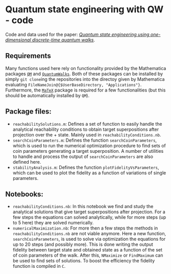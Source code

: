 # Quantum state engineering with QW - code

Code and data used for the paper: [*Quantum state engineering using one-dimensional discrete-time quantum walks*](https://arxiv.org/abs/1710.10518).

## Requirements
Many functions used here rely on functionality provided by the Mathematica packages [`QM`](https://github.com/lucainnocenti/QM) and [`QuantumWalks`](https://github.com/lucainnocenti/QuantumWalks).
Both of these packages can be installed by simply `git clone`ing the repositories into the directoy given by Mathematica evaluating `FileNameJoin@{$UserBaseDirectory, "Applications"}`.
Furthermore, the [`MaTeX`](https://github.com/szhorvat/MaTeX) package is required for a few functionalities (but this should be automatically installed by `QM`).


## Package files:
- `reachabilitySolutions.m`: Defines a set of function to easily handle the analytical reachability conditions to obtain target superpositions after projection over the + state. Mainly used in `reachabilityConditions.nb`.
- `searchCoinParameters.m`: Defines the function `searchCoinParameters`, which is used to run the numerical optimization procedure to find sets of coin parameters generating a target superposition. A number of utilities to handle and process the output of `searchCoinParameters` are also defined here.
- `stabilityAnalysis.m`: Defines the function `plotFidelityVsParameters`, which can be used to plot the fidelity as a function of variations of single parameters.

## Notebooks:
- `reachabilityConditions.nb`: In this notebook we find and study the analytical solutions that give target superpositions after projection. For a few steps the equations can solved analytically, while for more steps (up to 5 here) they are solved numerically.
- `numericalMaximization.nb`: For more then a few steps the methods in `reachabilityConditions.nb` are not viable anymore. Here a new function, `searchCoinParameters`, is used to solve via optimization the equations for up to 20 steps (and possibly more). This is done writing the output fidelity between target state and obtained state as a function of the set of coin parameters of the walk. After this, `NMaximize` or `FindMaximum` can be used to find sets of solutions. To boost the efficiency the fidelity function is compiled in `C`.
